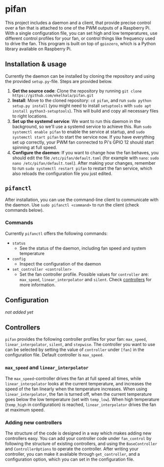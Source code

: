 # pifan

This project includes a daemon and a client, that provide precise control over a fan that is attached to one of the PWM outputs of a Raspberry Pi. With a single configuration file, you can set high and low temperatures, use different control profiles for your fan, or control things like frequency used to drive the fan. This program is built on top of `gpiozero`, which is a Python library available on Raspberry Pi.

## Installation & usage

Currently the daemon can be installed by cloning the repository and using the provided `setup.py`-file. Steps are provided below.

1. **Get the source code**: Clone the repository by running `git clone https://github.com/ekelhala/pifan.git`
2. **Install**: Move to the cloned repository: `cd pifan`, and run `sudo python setup.py install` (you might need to install `setuptools` with `sudo apt install python3-setuptools`). This will build and copy all necessary files to right locations.
3. **Set up the systemd service**: We want to run this daemon in the background, so we'll use a systemd service to achieve this. Run `sudo systemctl enable pifan` to enable the service at startup, and `sudo systemctl start pifan` to start the service now. If you have everything set up correctly, your PWM fan connected to Pi's GPIO 12 should start spinning at full speed.
4. **Configure the daemon**: If you want to change how the fan behaves, you should edit the file `/etc/pifan/default.toml` (for example with `nano`: `sudo nano /etc/pifan/default.toml`). After making your changes, remember to run `sudo systemctl restart pifan` to restart the fan service, which also reloads the configuration file you just edited.

## `pifanctl`

After installation, you can use the command-line client to communicate with the daemon. Use `sudo pifanctl <command>` to run the client (check commands below).

### Commands

Currently `pifanctl` offers the following commands:

- `status`
  - See the status of the daemon, including fan speed and system temperature
- `config`
  - Inspect the configuration of the daemon
- `set_controller <controller>`
  - Set the fan controller profile. Possible values for `controller` are: `max_speed`, `linear_interpolator` and `silent`. Check [controllers](#controllers) for more information.

## Configuration

*not added yet*

## Controllers

`pifan` provides the following controller profiles for your fan: `max_speed`, `linear_interpolator`, `silent`, and `stepwise`. The controller you want to use can be selected by setting the value of `controller` under `[fan]` in the configuration file. Default controller is `max_speed`.

### `max_speed` and `linear_interpolator`

The `max_speed`-controller drives the fan at full speed all times, while `linear_interpolator` looks at the current temperature, and increases the speed of the fan linearly when the temperature increases. When using `linear_interpolator`, the fan is turned off, when the current temperature goes below the low temperature (set with `temp_low`). When high temperature (`temp_high` in configuration) is reached, `linear_interpolator` drives the fan at maximum speed.

### Adding new controllers

The structure of the code is designed in a way which makes adding new controllers easy. You can add your controller code under `fan_control` by following the structure of existing controllers, and using the `BaseController` and `ControllerOptions` to operate the controller. After writing your controller, you can make it available through `get_controller`, and a configuration option, which you can set in the configuration file.
